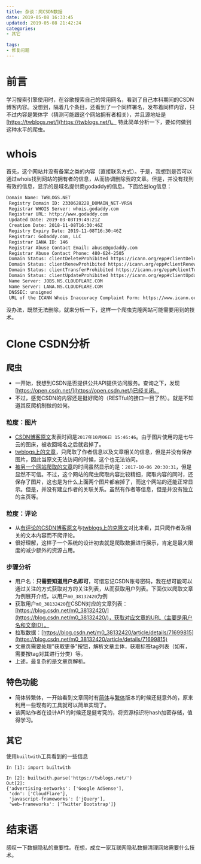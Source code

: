 ```yaml
---
title: 杂谈：爬CSDN数据
date: 2019-05-08 16:33:45
updated: 2019-05-08 21:42:24
categories:
- 其它

tags:
- 修复问题
---
```

# 前言
学习搜索引擎使用时，在谷歌搜索自己的常用网名，看到了自己本科期间的CSDN博客内容。没想到，隔着几个条目，还看到了一个同样署名，发布着同样内容，只不过内容是繁体字（猜测可能跟这个网站拥有者相关），并且源地址是[https://twblogs.net/](https://twblogs.net/)。
特此简单分析一下，要如何做到这种水平的爬虫。

<!-- more -->
# whois
首先，这个网站并没有备案之类的内容（直接联系方式）。于是，我想到是否可以通过whois找到网站的拥有者的信息，从而协调删除我的文章。但是，并没有找到有效的信息，显示的是域名提供商godaddy的信息。下面给出log信息：

```txt
Domain Name: TWBLOGS.NET
 Registry Domain ID: 2330628228_DOMAIN_NET-VRSN
 Registrar WHOIS Server: whois.godaddy.com
 Registrar URL: http://www.godaddy.com
 Updated Date: 2019-03-03T19:49:21Z
 Creation Date: 2018-11-08T16:30:46Z
 Registry Expiry Date: 2019-11-08T16:30:46Z
 Registrar: GoDaddy.com, LLC
 Registrar IANA ID: 146
 Registrar Abuse Contact Email: abuse@godaddy.com
 Registrar Abuse Contact Phone: 480-624-2505
 Domain Status: clientDeleteProhibited https://icann.org/epp#clientDeleteProhibited
 Domain Status: clientRenewProhibited https://icann.org/epp#clientRenewProhibited
 Domain Status: clientTransferProhibited https://icann.org/epp#clientTransferProhibited
 Domain Status: clientUpdateProhibited https://icann.org/epp#clientUpdateProhibited
 Name Server: JOBS.NS.CLOUDFLARE.COM
 Name Server: LANA.NS.CLOUDFLARE.COM
 DNSSEC: unsigned
 URL of the ICANN Whois Inaccuracy Complaint Form: https://www.icann.org/wicf/
```

没办法，既然无法删除，就来分析一下，这样一个爬虫克隆网站可能需要用到的技术。

# Clone CSDN分析
## 爬虫
- 一开始，我想到CSDN是否提供公共API提供访问服务。查询之下，发现[https://open.csdn.net/](https://open.csdn.net/)已经关闭。
- 不过，感觉CSDN的内容还是挺好爬的（RESTful的接口一目了然）。就是不知道其反爬机制做的如何。

### 粒度：图片
- [CSDN博客原文](https://blog.csdn.net/zokingo/article/details/78165518?utm_source=blogxgwz4)发表时间是`2017年10月06日 15:46:46`。由于图片使用的是七牛云的图床，被收回域名之后就宕掉了。
- [twblogs上的文章](https://www.twblogs.net/a/5b8319f72b717766a1eb0deb)，只爬取了作者信息以及文章相关的信息，但是并没有保存图片，因此当原文无法访问的时候，这个也无法访问。
- [被另一个网站爬取的文章](http://www.th7.cn/system/win/201710/230264.shtml)的时间虽然显示的是：`2017-10-06 20:30:31`，但是显然不可信。不过，这个网站的爬虫爬取内容比较精细，爬取内容的同时，还保存了图片，这也是为什么上面两个图片都宕掉了，而这个网站的还能正常显示。但是，并没有建立作者的关联关系。虽然有作者等信息，但是并没有独立的主页等。

### 粒度：评论
- 从[有评论的CSDN博客原文](https://blog.csdn.net/zokingo/article/details/46351577)与[twblogs上的克隆文](https://www.twblogs.net/a/5b8319ec2b717766a1eb0dbb/zh-cn)对比来看，其只爬作者及相关的文本内容而不爬评论。
- 很好理解，这样子一个系统的设计初衷就是爬取数据进行展示，肯定是最大限度的减少额外的资源占用。

### 步骤分析
- 用户名：**只需要知道用户名即可**，可惜忘记CSDN账号密码，我在想可能可以通过关注的方式获取对方的关注列表，从而获取用户列表。下面仅以爬取文章为例展开介绍，以用户`m0_38132420`为例
- 获取用户`m0_38132420`在CSDN对应的文章列表：[https://blog.csdn.net/m0_38132420/](https://blog.csdn.net/m0_38132420/)，获取对应文章的URL（主要是用户名和文章ID）。
- 拉取数据：[https://blog.csdn.net/m0_38132420/article/details/71699815](https://blog.csdn.net/m0_38132420/article/details/71699815)
- 文章页需要处理"获取更多"按钮，解析文章主体，获取标签tag列表（如有，需要按tag对其进行分类）等。
- 上述，最复杂的是文章页解析。

## 特色功能
- 简体转繁体，一开始看到文章同时有[简体](https://www.twblogs.net/a/5b8319ec2b717766a1eb0dbb/zh-cn)与[繁体](https://www.twblogs.net/a/5b8319ec2b717766a1eb0dbb)版本的时候还挺意外的，原来利用一些现有的工具就可以简单实现了。
- 该网站作者在设计API的时候还是挺考究的，将资源标识符hash加密存储，值得学习。

## 其它
使用`builtwith`工具看到的一些信息

```
In [1]: import builtwith

In [2]: builtwith.parse('https://twblogs.net/')
Out[2]:
{'advertising-networks': ['Google AdSense'],
 'cdn': ['CloudFlare'],
 'javascript-frameworks': ['jQuery'],
 'web-frameworks': ['Twitter Bootstrap']}
```

# 结束语
感叹一下数据隐私的重要性。在想，成立一家互联网隐私数据清理网站需要什么技术。
